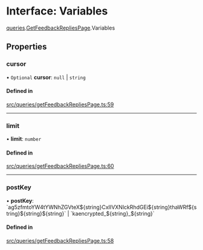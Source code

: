 # Interface: Variables

[queries](api/modules/queries.md).[GetFeedbackRepliesPage](api/modules/queries.GetFeedbackRepliesPage.md).Variables

## Properties

### cursor

• `Optional` **cursor**: ``null`` \| `string`

#### Defined in

[src/queries/getFeedbackRepliesPage.ts:59](https://github.com/bhavjitChauhan/khan-api/blob/9bcea3fc/src/queries/getFeedbackRepliesPage.ts#L59)

___

### limit

• **limit**: `number`

#### Defined in

[src/queries/getFeedbackRepliesPage.ts:60](https://github.com/bhavjitChauhan/khan-api/blob/9bcea3fc/src/queries/getFeedbackRepliesPage.ts#L60)

___

### postKey

• **postKey**: \`ag5zfmtoYW4tYWNhZGVteX$\{string}CxIIVXNlckRhdGEi$\{string}thaWRf$\{string}$\{string}$\{string}\` \| \`kaencrypted\_$\{string}\_$\{string}\`

#### Defined in

[src/queries/getFeedbackRepliesPage.ts:58](https://github.com/bhavjitChauhan/khan-api/blob/9bcea3fc/src/queries/getFeedbackRepliesPage.ts#L58)
